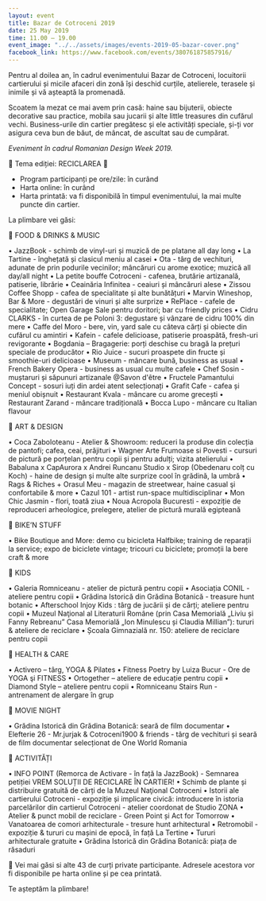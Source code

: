 ```yaml
---
layout: event
title: Bazar de Cotroceni 2019
date: 25 May 2019
time: 11.00 – 19.00
event_image: "../../assets/images/events-2019-05-bazar-cover.png"
facebook_link: https://www.facebook.com/events/380761875857916/
---
```


Pentru al doilea an, în cadrul evenimentului Bazar de Cotroceni, locuitorii cartierului și micile afaceri din zonă își deschid curțile, atelierele, terasele și inimile și vă așteaptă la promenadă.

Scoatem la mezat ce mai avem prin casă: haine sau bijuterii, obiecte decorative sau practice, mobila sau jucarii și alte little treasures din cufărul vechi.
Business-urile din cartier pregătesc și ele activități speciale, și-ți vor asigura ceva bun de băut, de mâncat, de ascultat sau de cumpărat.

*Eveniment în cadrul Romanian Design Week 2019.*

🔸 Tema ediției: RECICLAREA 🔸

- Program participanți pe ore/zile: în curând
- Harta online: în curând
- Harta printată: va fi disponibilă în timpul evenimentului, la mai multe puncte din cartier.

La plimbare vei găsi:

🔸 FOOD & DRINKS & MUSIC

• JazzBook - schimb de vinyl-uri și muzică de pe platane all day long
• La Tartine - înghețată și clasicul meniu al casei
• Ota - târg de vechituri, adunate de prin podurile vecinilor; mâncăruri cu arome exotice; muzică all day/all night
• La petite bouffe Cotroceni -  cafenea, brutărie artizanală, patiserie, librărie
• Ceainăria Infinitea - ceaiuri și mâncăruri alese
• Zissou Coffee Shopp - cafea de specialitate și alte bunătățuri
• Marvin Wineshop, Bar & More - degustări de vinuri și alte surprize
• RePlace - cafele de specialitate; Open Garage Sale pentru doritori; bar cu friendly prices
• Cidru CLARKS - în curtea de pe Poloni 3: degustare și vânzare de cidru 100% din mere
• Caffe del Moro - bere, vin, yard sale cu câteva cărți și obiecte din cufărul cu amintiri
• Kafein - cafele delicioase, patiserie proaspătă, fresh-uri revigorante
• Bogdania – Bragagerie: porți deschise cu bragă la prețuri speciale de producător
• Rio Juice - sucuri proaspete din fructe și smoothie-uri delicioase
• Museum - mâncare bună, business as usual
• French Bakery Opera - business as usual cu multe cafele
• Chef Sosin - muștaruri și săpunuri artizanale @Savon d'être
• Fructele Pamantului Concept -  sosuri iuți din ardei atent selecționați
• Grafit Cafe -  cafea și meniul obișnuit
• Restaurant Kvala - mâncare cu arome grecești
• Restaurant Zarand - mâncare tradițională
• Bocca Lupo - mâncare cu Italian flavour

🔸 ART & DESIGN

• Coca Zaboloteanu - Atelier & Showroom: reduceri la produse din colecția de pantofi; cafea, ceai, prăjituri
• Wagner Arte Frumoase si Povesti - cursuri de pictură pe porțelan pentru copii și pentru adulți; vizita atelierului
• Babaluna x CapAurora x Andrei Runcanu Studio  x Sirop (Obedenaru colț cu Koch) - haine de design și multe alte surprize cool în grădină, la umbră
• Rags & Riches + Orasul Meu - magazin de streetwear, haine casual şi confortabile & more
• Cazul 101 - artist run-space multidisciplinar
• Mon Chic Jasmin - flori, toată ziua
• Noua Acropola Bucuresti - expoziție de reproduceri arheologice, prelegere, atelier de pictură murală egipteană

🔸 BIKE’N STUFF

• Bike Boutique and More: demo cu bicicleta Halfbike; training de reparații la service; expo de biciclete vintage; tricouri cu biciclete; promoții la bere craft & more

🔸 KIDS

• Galeria Romniceanu - atelier de pictură pentru copii
• Asociația CONIL - ateliere pentru copii
• Grădina Istorică din Grădina Botanică - treasure hunt botanic
• Afterschool Injoy Kids : târg de jucării și de cărți; ateliere pentru copii
• Muzeul Naţional al Literaturii Române (prin Casa Memorială „Liviu și Fanny Rebreanu” Casa Memorială „Ion Minulescu și Claudia Millian”): tururi & ateliere de reciclare
• Școala Gimnazială nr. 150: ateliere de reciclare pentru copii

🔸 HEALTH & CARE

• Activero – târg, YOGA & Pilates
• Fitness Poetry by Luiza Bucur - Ore de YOGA şi FITNESS
• Ortogether – ateliere de educație pentru copii
• Diamond Style – ateliere pentru copii
• Romniceanu Stairs Run - antrenament de alergare în grup

🔸 MOVIE NIGHT  

• Grădina Istorică din Grădina Botanică: seară de film documentar
• Elefterie 26 - Mr.jurjak & Cotroceni1900 & friends - târg de vechituri și seară de film documentar selecționat de One World Romania

🔸 ACTIVITĂȚI

• INFO POINT (Remorca de Activare  - în față la JazzBook) - Semnarea petiției VREM SOLUȚII DE RECICLARE ÎN CARTIER!
• Schimb de plante și distribuire gratuită de cărți de la Muzeul Naţional Cotroceni
• Istorii ale cartierului Cotroceni - expoziție și implicare civică: introducere în istoria parcelărilor din cartierul Cotroceni - atelier coordonat de Studio ZONA
• Atelier & punct mobil de reciclare - Green Point și Act for Tomorrow
• Vanatoarea de comori arhitecturale - tresure hunt arhitectural
• Retromobil - expoziție & tururi cu mașini de epocă, în față La Tertine
• Tururi arhitecturale gratuite
• Grădina Istorică din Grădina Botanică: piața de răsaduri

🔸 Vei mai găsi si alte 43 de curți private participante. Adresele acestora vor fi disponibile pe harta online și pe cea printată.

Te așteptăm la plimbare!
